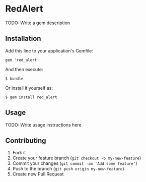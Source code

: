# RedAlert

TODO: Write a gem description

## Installation

Add this line to your application's Gemfile:

    gem 'red_alert'

And then execute:

    $ bundle

Or install it yourself as:

    $ gem install red_alert

## Usage

TODO: Write usage instructions here

## Contributing

1. Fork it
2. Create your feature branch (`git checkout -b my-new-feature`)
3. Commit your changes (`git commit -am 'Add some feature'`)
4. Push to the branch (`git push origin my-new-feature`)
5. Create new Pull Request
